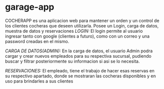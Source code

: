# garage-app
COCHERAPP es una aplicacion web para mantener un orden y un control de los clientes cocheras que deseen utilizarla.
Posee un Login, carga de datos, muestra de datos y reservaciones
*LOGIN:*
El login permite al usuario ingresar tanto con google (clientes a futuro), como con un correo y una password creadas en el mismo.

*CARGA DE DATOS(ADMIN):*
En la carga de datos, el usuario Admin podra cargar y crear nuevos empleados para su respectiva sucursal, pudiendo buscar y filtrar posteriormente su informacion si asi se lo necesita.

*RESERVACIONES:*
El empleado, tiene el trabajo de hacer esas reservas en su respectivo apartado, donde se mostraran las cocheras disponibles y en uso para brindarles a sus clientes
